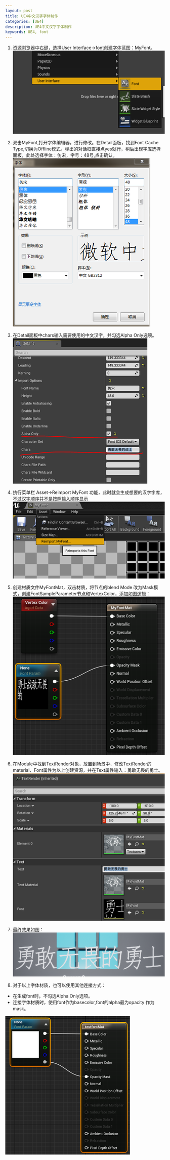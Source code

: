 ```yaml
---
layout: post
title: UE4中文汉字字体制作
categories: [UE4]
description: UE4中文汉字字体制作
keywords: UE4, font
---
```



1. 资源浏览器中右键，选择User Interface->font创建字体蓝图：MyFont。
![](https://github.com/longlongwaytogo/WorkDocs/blob/master/Unreal_Engine/res/chinese_font_1.png?raw=true)  
2. 双击MyFont,打开字体编辑器，进行修改。在Detail面板，找到Font Cache Type,切换为Offline模式。弹出的对话框直接点yes就行，稍后出现字库选择面板，此处选择字体：仿宋，字号：48号,点击确认。  
 ![](https://github.com/longlongwaytogo/WorkDocs/blob/master/Unreal_Engine/res/chinese_font_2.png?raw=true) 
3. 在Detail面板中chars输入需要使用的中文汉字，并勾选Alpha Only选项。  
![](https://github.com/longlongwaytogo/WorkDocs/blob/master/Unreal_Engine/res/chinese_font_3.png?raw=true)    
4. 执行菜单栏  Asset->Reimport MyFont 功能，此时就会生成想要的汉字字库，不过汉字顺序并不是按照输入顺序显示   
![](https://github.com/longlongwaytogo/WorkDocs/blob/master/Unreal_Engine/res/chinese_font_4.png?raw=true)  
5. 创建材质文件MyFontMat，双击材质，将节点的blend Mode 改为Mask模式，创建FontSampleParameter节点和VertexColor，添加如图逻辑：  
![](https://github.com/longlongwaytogo/WorkDocs/blob/master/Unreal_Engine/res/chinese_font_5.png?raw=true)   
6. 在Module中找到TextRender对象，放置到场景中，修改TextRender的material、Font属性为以上创建资源，并在Text属性输入：勇敢无畏的勇士。     
![](https://github.com/longlongwaytogo/WorkDocs/blob/master/Unreal_Engine/res/chinese_font_6.png?raw=true) 
7. 最终效果如图：  
![](https://github.com/longlongwaytogo/WorkDocs/blob/master/Unreal_Engine/res/chinese_font_7.png?raw=true) 

8. 对于以上字体材质，也可以使用其他连接方式：

  - 在生成font时，不勾选Alpha Only选项。
  - 连接字体材质时，使用font作为basecolor,font的alpha最为opacity 作为mask。    
 
 ![](https://github.com/longlongwaytogo/WorkDocs/blob/master/Unreal_Engine/res/font_2.png?raw=true)
